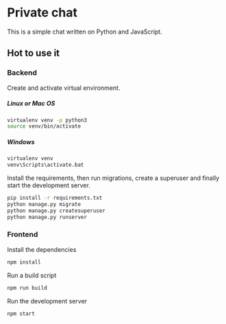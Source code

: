 # Private chat
This is a simple chat written on Python and JavaScript.

## Hot to use it

### Backend

Create and activate virtual environment.

##### Linux or Mac OS
```bash
virtualenv venv -p python3
source venv/bin/activate
```

##### Windows
```bash
virtualenv venv
venv\Scripts\activate.bat
```

Install the requirements, then run migrations, create a superuser and finally start the development server.
```bash
pip install -r requirements.txt
python manage.py migrate
python manage.py createsuperuser
python manage.py runserver
```

### Frontend

Install the dependencies
```bash
npm install
```

Run a build script
```bash
npm run build
```

Run the development server
```bash
npm start
```